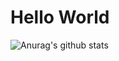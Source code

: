 # Hello World
![Anurag's github stats](https://github-readme-stats.vercel.app/api?username=shijianliangs&theme=onedark)
